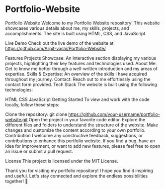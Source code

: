 # Portfolio-Website

Portfolio Website
Welcome to my Portfolio Website repository! This website showcases various details about me, my skills, projects, and accomplishments. The site is built using HTML, CSS, and JavaScript.

Live Demo
Check out the live demo of the website at https://github.com/Arpit-vashi/Portfolio-Website/

Features
Projects Showcase: An interactive section displaying my various projects, highlighting their key features and technologies used.
About Me: Get to know me better through a well-written introduction and my areas of expertise.
Skills & Expertise: An overview of the skills I have acquired throughout my journey.
Contact: Reach out to me effortlessly using the contact form provided.
Tech Stack
The website is built using the following technologies:

HTML
CSS
JavaScript
Getting Started
To view and work with the code locally, follow these steps:

Clone the repository: git clone https://github.com/your-username/portfolio-website.git
Open the project in your favorite code editor.
Explore the different files and folders to understand the structure of the website.
Make changes and customize the content according to your own portfolio.
Contribution
I welcome any constructive feedback, suggestions, or contributions to enhance this portfolio website. If you find a bug, have an idea for improvement, or want to add new features, please feel free to open an issue or submit a pull request.

License
This project is licensed under the MIT License.

Thank you for visiting my portfolio repository! I hope you find it inspiring and useful. Let's stay connected and explore the endless possibilities together! 🚀
